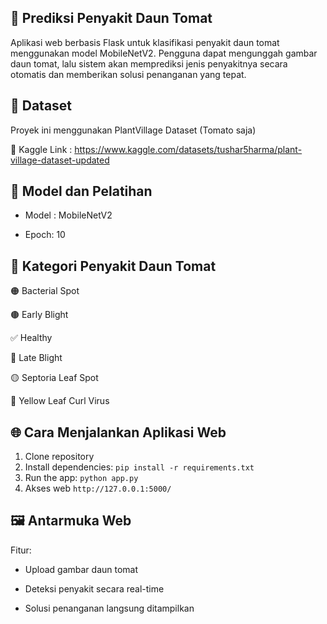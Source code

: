 ## 🍅 Prediksi Penyakit Daun Tomat

Aplikasi web berbasis Flask untuk klasifikasi penyakit daun tomat menggunakan model MobileNetV2. Pengguna dapat mengunggah gambar daun tomat, lalu sistem akan memprediksi jenis penyakitnya secara otomatis dan memberikan solusi penanganan yang tepat.

## 📂 Dataset

Proyek ini menggunakan PlantVillage Dataset (Tomato saja)

🔗 Kaggle Link : https://www.kaggle.com/datasets/tushar5harma/plant-village-dataset-updated

## 🧠 Model dan Pelatihan
- Model : MobileNetV2

- Epoch: 10

## 📌 Kategori Penyakit Daun Tomat

🟠 Bacterial Spot

🟤 Early Blight

✅ Healthy

🔴 Late Blight

🟡 Septoria Leaf Spot

💛 Yellow Leaf Curl Virus



## 🌐 Cara Menjalankan Aplikasi Web
1. Clone repository
2. Install dependencies: `pip install -r requirements.txt`
3. Run the app: `python app.py`
4. Akses web `http://127.0.0.1:5000/`

## 🖼️ Antarmuka Web

Fitur:

- Upload gambar daun tomat
  
- Deteksi penyakit secara real-time

- Solusi penanganan langsung ditampilkan

